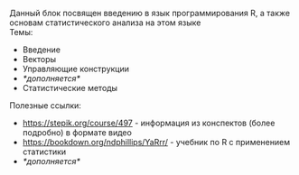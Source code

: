 Данный блок посвящен введению в язык программирования R, а также основам статистического анализа на этом языке  
Темы:
  - Введение
  - Векторы
  - Управляющие конструкции
  - *\*дополняется\**
  - Статистические методы
  
  
Полезные ссылки:
  - https://stepik.org/course/497 - информация из конспектов (более подробно) в формате видео
  - https://bookdown.org/ndphillips/YaRrr/ - учебник по R с применением статистики
  - *\*дополняется\**
